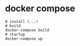 # docker compose

```shell script
# install (...)
# build
docker-compose build
# startup
docker-compose up
```